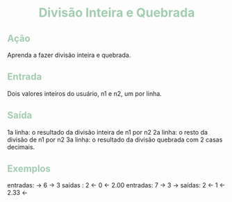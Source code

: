 # <p style="text-align: center; color:#A2CDB0">Divisão Inteira e Quebrada </p>

## <span style="color:#A2CDB0">Ação</span>
Aprenda a fazer divisão inteira e quebrada.

## <span style="color:#A2CDB0">Entrada</span> 
Dois valores inteiros do usuário, n1 e n2, um por linha.
## <span style="color:#A2CDB0">Saída</span>

1a linha: o resultado da divisão inteira de n1 por n2
2a linha: o resto da divisão de n1 por n2
3a linha: o resultado da divisão quebrada com 2 casas decimais.

## <span style="color:#A2CDB0">Exemplos</span>

entradas:
-> 6
-> 3
saídas :
2 <-
0 <-
2.00
entradas:
7 ->
3 ->
saídas:
2 <-
1 <-
2.33 <-
